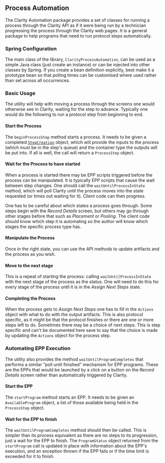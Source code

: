 ## Process Automation

The Clarity Automation package provides a set of classes for running a process
through the Clarity API as if it were being run by a technician progressing the
process through the Clarity web pages. It is a general package to help programs that
need to run protocol steps automatically.

### Spring Configuration

The main class of the library, `ClarityProcessAutomation`, can be used
as a simple Java class (just create an instance) or can be injected into other
classes by Spring. If you create a bean definition explicitly, best make it a prototype
bean so that polling times can be customised where used rather than set across
all occurrences.

### Basic Usage

The utility will help with moving a process through the screens one would otherwise
see in Clarity, waiting for the step to advance. Typically one would do the following
to run a protocol step from beginning to end.

#### Start the Process

The `beginProcessStep` method starts a process. It needs to be given a completed
[`StepCreation`](https://d10e8rzir0haj8.cloudfront.net/6.0/data_stp.html#step-creation)
object, which will provide the inputs to the process (which must be in the step's queue)
and the container type the outputs will be put into. If all is well, the call will return
a `ProcessStep` object.

#### Wait for the Process to have started

When a process is started there may be EPP scripts triggered before the process can
be manipulated. It is typically EPP scripts that cause the wait between step changes.
One should call the `waitUntilProcessInState` method, which will poll Clarity
until the process moves into the state requested (or times out waiting for it). Client
code can then progress.

One has to be careful about which states a process goes through. Some steps begin with
the _Record Details_ screen, but others may go through other stages before that such as
_Placement_ or _Pooling_. The client code should know which step it is automating so the
author will know which stages the specific process type has.

#### Manipulate the Process

Once in the right state, you can use the API methods to update artifacts and the process
as you wish.

#### Move to the next stage

This is a repeat of starting the process: calling `waitUntilProcessInState` with
the next stage of the process as the status. One will need to do this for every stage
of the process until it is in the _Assign Next Steps_ state.

#### Completing the Process

When the process gets to _Assign Next Steps_ one has to fill in the `Actions` object
with what to do with the output artifacts. This is also protocol specific, as it might
be that the protocol finishes or there are one or more steps left to do. Sometimes there
may be a choice of next steps. This is step specific and can't be documented here save
to say that the choice is made by updating the `Actions` object for the process step.

### Automating EPP Execution

The utility also provides the method `waitUntilProgramCompletes` that performs a
similar "poll until finished" mechanism for EPP programs. These are the EPPs that would
be launched by a click on a button on the _Record Details_ screen rather than automatically
triggered by Clarity.

#### Start the EPP

The `startProgram` method starts an EPP. It needs to be given an `AvailableProgram`
object, a list of those available being held in the `ProcessStep` object.

#### Wait for the EPP to finish

The `waitUntilProgramCompletes` method should then be called. This is simpler than
its process equivalent as there are no steps to its progression, just a wait for the
EPP to finish. The `ProgramStatus` object returned from the `startProgram` call
is updated in place with information about the EPP's execution, and an exception thrown
if the EPP fails or if the time limit is exceeded for it to finish.
